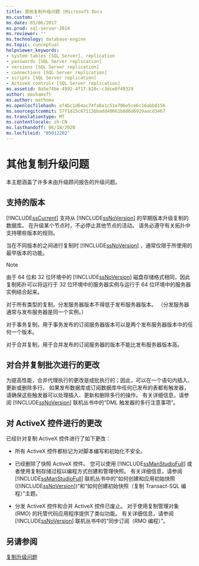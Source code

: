 ```yaml
---
title: 其他复制升级问题 |Microsoft Docs
ms.custom: ''
ms.date: 03/06/2017
ms.prod: sql-server-2014
ms.reviewer: ''
ms.technology: database-engine
ms.topic: conceptual
helpviewer_keywords:
- system tables [SQL Server], replication
- passwords [SQL Server replication]
- versions [SQL Server replication]
- connections [SQL Server replication]
- scripts [SQL Server replication]
- ActiveX controls [SQL Server replication]
ms.assetid: 8a5e74be-4992-4f17-b20c-c3dce8f49329
author: mashamsft
ms.author: mathoma
ms.openlocfilehash: ef4bc1d64ac74fa8a1c51e706e5ce6c16abb8156
ms.sourcegitcommit: 57f1d15c67113bbadd40861b886d6929aacd3467
ms.translationtype: MT
ms.contentlocale: zh-CN
ms.lasthandoff: 06/18/2020
ms.locfileid: "85012202"
---
```

# <a name="other-replication-upgrade-issues"></a>其他复制升级问题
  本主题涵盖了许多未由升级顾问报告的升级问题。  
  
## <a name="versions-supported"></a>支持的版本  
 [!INCLUDE[ssCurrent](../../includes/sscurrent-md.md)] 支持从 [!INCLUDE[ssNoVersion](../../includes/ssnoversion-md.md)] 的早期版本升级复制的数据库。 在升级某个节点时，不必停止其他节点的活动。 请务必遵守有关拓扑中支持哪些版本的规则。  
  
 当在不同版本的之间进行复制时 [!INCLUDE[ssNoVersion](../../includes/ssnoversion-md.md)] ，通常仅限于所使用的最早版本的功能。  
  
> [!NOTE]  
>  由于 64 位和 32 位环境中的 [!INCLUDE[ssNoVersion](../../includes/ssnoversion-md.md)] 磁盘存储格式相同，因此复制拓扑可以将运行于 32 位环境中的服务器实例与运行于 64 位环境中的服务器实例结合起来。  
  
 对于所有类型的复制，分发服务器版本不得低于发布服务器版本。 （分发服务器通常与发布服务器是同一个实例。）  
  
 对于事务复制，用于事务发布的订阅服务器版本可以是两个发布服务器版本中的任何一个版本。  
  
 对于合并复制，用于合并发布的订阅服务器的版本不能比发布服务器版本高。  
  
## <a name="merge-replication-batches-changes"></a>对合并复制批次进行的更改  
 为提高性能，合并代理执行的更改是成批执行的；因此，可以在一个语句内插入、更新或删除多行。 如果发布数据库或订阅数据库中任何已发布的表都有触发器，请确保这些触发器可以处理插入、更新和删除多行的操作。 有关详细信息，请参阅 [!INCLUDE[ssNoVersion](../../includes/ssnoversion-md.md)] 联机丛书中的“DML 触发器的多行注意事项”。  
  
## <a name="activex-control-changes"></a>对 ActiveX 控件进行的更改  
 已经针对复制 ActiveX 控件进行了如下更改：  
  
-   所有 ActiveX 控件都标记为对脚本编写和初始化不安全。  
  
-   已经删除了快照 ActiveX 控件。 您可以使用 [!INCLUDE[ssManStudioFull](../../includes/ssmanstudiofull-md.md)] 或者使用复制存储过程以编程方式创建和管理快照。 有关详细信息，请参阅 [!INCLUDE[ssManStudioFull](../../includes/ssmanstudiofull-md.md)] 联机丛书中的“如何创建和应用初始快照 ([!INCLUDE[ssNoVersion](../../includes/ssnoversion-md.md)])”和“如何创建初始快照（复制 Transact-SQL 编程）”主题。  
  
-   分发 ActiveX 控件和合并 ActiveX 控件已废止。 对于使用复制管理对象 (RMO) 的托管代码应用程序提供了类似功能。 有关详细信息，请参阅 [!INCLUDE[ssNoVersion](../../includes/ssnoversion-md.md)] 联机丛书中的“同步订阅（RMO 编程）”。  
  
## <a name="see-also"></a>另请参阅  
 [复制升级问题](../../../2014/sql-server/install/replication-upgrade-issues.md)  
  
  
